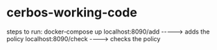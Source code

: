 # cerbos-working-code
steps to run:
docker-compose up
localhost:8090/add   ----->   adds the policy
localhost:8090/check   ---->  checks the policy
